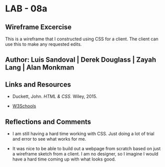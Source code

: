 # LAB - 08a

## Wireframe Excercise

This is a wireframe that I constructed using CSS for a client. The client can use this to make any requested edits.

## Author: Luis Sandoval | Derek Douglass | Zayah Lang | Alan Monkman

## Links and Resources

- Duckett, John. *HTML & CSS.* Wiley, 2015.

- [W3Schools](https://www.w3schools.com/)

## Reflections and Comments

- I am still having a hard time working with CSS. Just doing a lot of trial and error to see what works for me.

- It was nice to be able to build out a webpage from scratch based on just a wireframe sketch from a client. I am no designer, so I imagine I would have a hard time coming up with what looks good.
